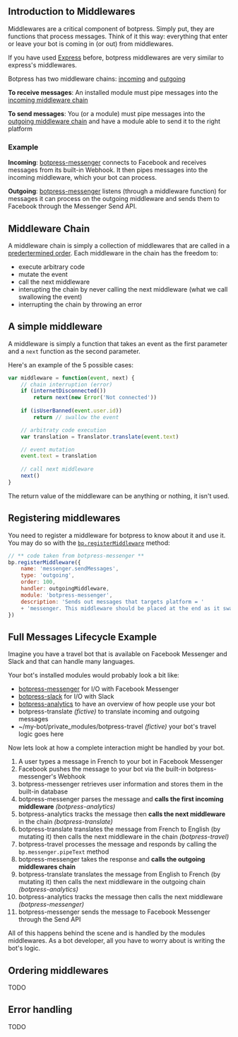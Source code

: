 ## Introduction to Middlewares

Middlewares are a critical component of botpress. Simply put, they are functions that process messages. Think of it this way: everything that enter or leave your bot is coming in (or out) from middlewares.

If you have used [Express](TODO) before, botpress middlewares are very similar to express's middlewares.

Botpress has two middleware chains: [incoming](TODO) and [outgoing](TODO)

**To receive messages**: An installed module must pipe messages into the [incoming middleware chain](TODO)

**To send messages**: You (or a module) must pipe messages into the [outgoing middleware chain](TODO) and have a module able to send it to the right platform

### Example

**Incoming**: [botpress-messenger](TODO) connects to Facebook and receives messages from its built-in Webhook. It then pipes messages into the incoming middleware, which your bot can process.

**Outgoing**: [botpress-messenger](TODO) listens (through a middleware function) for messages it can process on the outgoing middleware and sends them to Facebook through the Messenger Send API.

## Middleware Chain

A middleware chain is simply a collection of middlewares that are called in a [predertermined order](TODO). Each middleware in the chain has the freedom to:
- execute arbitrary code
- mutate the event
- call the next middleware
- interupting the chain by never calling the next middleware (what we call swallowing the event)
- interrupting the chain by throwing an error

## A simple middleware

A middleware is simply a function that takes an event as the first parameter and a `next` function as the second parameter.

Here's an example of the 5 possible cases:

```js
var middleware = function(event, next) {
    // chain interruption (error)
    if (internetDisconnected()) 
        return next(new Error('Not connected'))
    
    if (isUserBanned(event.user.id))
        return // swallow the event

    // arbitraty code execution
    var translation = Translator.translate(event.text)

    // event mutation
    event.text = translation
    
    // call next middleware
    next()
}
```

The return value of the middleware can be anything or nothing, it isn't used.

## Registering middlewares

You need to register a middleware for botpress to know about it and use it. You may do so with the [`bp.registerMiddleware`](TODO) method:

```js
// ** code taken from botpress-messenger **
bp.registerMiddleware({
    name: 'messenger.sendMessages',
    type: 'outgoing',
    order: 100,
    handler: outgoingMiddleware,
    module: 'botpress-messenger',
    description: 'Sends out messages that targets platform = '
    + 'messenger. This middleware should be placed at the end as it swallows events once sent.'
})
```


## Full Messages Lifecycle Example

Imagine you have a travel bot that is available on Facebook Messenger and Slack and that can handle many languages.

Your bot's installed modules would probably look a bit like:
- [botpress-messenger](TODO) for I/O with Facebook Messenger
- [botpress-slack](TODO) for I/O with Slack
- [botpress-analytics](TODO) to have an overview of how people use your bot
- botpress-translate _(fictive)_ to translate incoming and outgoing messages
- ~/my-bot/private\_modules/botpress-travel _(fictive)_ your bot's travel logic goes here

Now lets look at how a complete interaction might be handled by your bot.

1. A user types a message in French to your bot in Facebook Messenger
2. Facebook pushes the message to your bot via the built-in botpress-messenger's Webhook
3. botpress-messenger retrieves user information and stores them in the built-in database
4. botpress-messenger parses the message and **calls the first incoming middleware** _(botpress-analytics)_
5. botpress-analytics tracks the message then **calls the next middleware** in the chain _(botpress-translate)_
6. botpress-translate translates the message from French to English (by mutating it) then calls the next middleware in the chain _(botpress-travel)_
7. botpress-travel processes the message and responds by calling the `bp.messenger.pipeText` method
8. botpress-messenger takes the response and **calls the outgoing middlewares chain**
9. botpress-translate translates the message from English to French (by mutating it) then calls the next middleware in the outgoing chain _(botpress-analytics)_
10. botpress-analytics tracks the message then calls the next middleware _(botpress-messenger)_
11. botpress-messenger sends the message to Facebook Messenger through the Send API

All of this happens behind the scene and is handled by the modules middlewares. As a bot developer, all you have to worry about is writing the bot's logic.

## Ordering middlewares

TODO

## Error handling

TODO